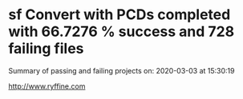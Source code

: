 # sf Convert with PCDs completed with 66.7276 % success and 728 failing files

Summary of passing and failing projects on: 2020-03-03 at 15:30:19

http://www.ryffine.com
